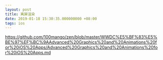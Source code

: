 ```yaml
---
layout: post
title: 离屏渲染
date: 2019-01-18 15:30:35.000000000 +08:00
tags: ios
---
```


https://github.com/100mango/zen/blob/master/WWDC%E5%BF%83%E5%BE%97%EF%BC%9AAdvanced%20Graphics%20and%20Animations%20for%20iOS%20Apps/Advanced%20Graphics%20and%20Animations%20for%20iOS%20Apps.md